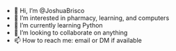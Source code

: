 - 👋 Hi, I’m @JoshuaBrisco
- 👀 I’m interested in pharmacy, learning, and computers
- 🌱 I’m currently learning Python
- 💞️ I’m looking to collaborate on anything
- 📫 How to reach me: email or DM if available

<!---
JoshuaBrisco/JoshuaBrisco is a ✨ special ✨ repository because its `README.md` (this file) appears on your GitHub profile.
You can click the Preview link to take a look at your changes.
--->
